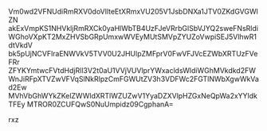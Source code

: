 Vm0wd2VFNUdiRmRXV0doVllteEtXRmxVU205V1JsbDNXa1JTV0ZKdGVGWlZN
akExVmpKS1NHVkljRmRXCk0yaHlWbTB4UzFJeVRrbGlSbVJYQ2sweFNsRldi
WGhoVXpKT2MxZHVSbGRpUmxwWVEyMUtSMVpZYUZoVwpiSEJ5VlhwR1dtVkdV
bk5pUjNCVFlraENWVkV5TVV0U2JHUlpZMFprV0FwVFJVcEZWbXRTUzFVeFRr
ZFYKYmtwcFVtdHdjRll3V2t0aU1VVjVUVlprYWxacldsWldiWGhMVkdkd2FW
WnJiRFpXTVZwVFVqSlNkRlpzCmFGWUtZV3h3VDFWc2FGTlNWbXgwWkVad2Ew
MVhVbGhWYkZKelZWWldXRTlWZUZwV1YyaDZXVlpHZGxNeQpWa2xYYldkTFEy
MTROR0ZCUFQwS0NuUmpidz09CgphanA=

rxz